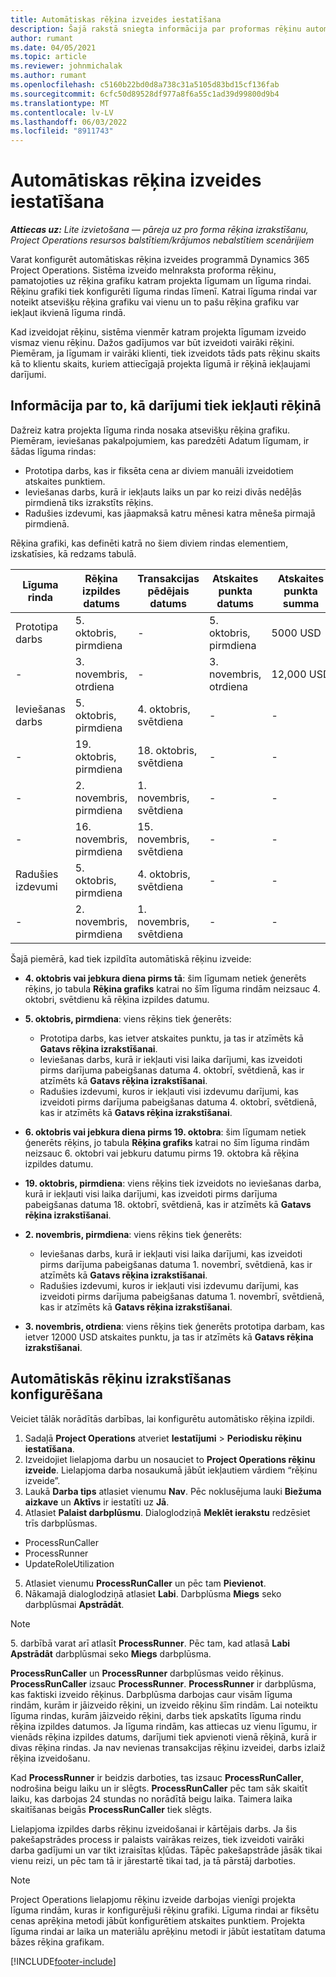```yaml
---
title: Automātiskas rēķina izveides iestatīšana
description: Šajā rakstā sniegta informācija par proformas rēķinu automātiskās izveides iestatīšanu un konfigurēšanu.
author: rumant
ms.date: 04/05/2021
ms.topic: article
ms.reviewer: johnmichalak
ms.author: rumant
ms.openlocfilehash: c5160b22bd0d8a738c31a5105d83bd15cf136fab
ms.sourcegitcommit: 6cfc50d89528df977a8f6a55c1ad39d99800d9b4
ms.translationtype: MT
ms.contentlocale: lv-LV
ms.lasthandoff: 06/03/2022
ms.locfileid: "8911743"
---
```

# <a name="set-up-automatic-invoice-creation"></a>Automātiskas rēķina izveides iestatīšana 
 
_**Attiecas uz:** Lite izvietošana — pāreja uz pro forma rēķina izrakstīšanu, Project Operations resursos balstītiem/krājumos nebalstītiem scenārijiem_

Varat konfigurēt automātiskas rēķina izveides programmā Dynamics 365 Project Operations. Sistēma izveido melnraksta proforma rēķinu, pamatojoties uz rēķina grafiku katram projekta līgumam un līguma rindai. Rēķinu grafiki tiek konfigurēti līguma rindas līmenī. Katrai līguma rindai var noteikt atsevišķu rēķina grafiku vai vienu un to pašu rēķina grafiku var iekļaut ikvienā līguma rindā.

Kad izveidojat rēķinu, sistēma vienmēr katram projekta līgumam izveido vismaz vienu rēķinu. Dažos gadījumos var būt izveidoti vairāki rēķini. Piemēram, ja līgumam ir vairāki klienti, tiek izveidots tāds pats rēķinu skaits kā to klientu skaits, kuriem attiecīgajā projekta līgumā ir rēķinā iekļaujami darījumi.

## <a name="understand-how-transactions-are-included-on-an-invoice"></a>Informācija par to, kā darījumi tiek iekļauti rēķinā 

Dažreiz katra projekta līguma rinda nosaka atsevišķu rēķina grafiku. Piemēram, ieviešanas pakalpojumiem, kas paredzēti Adatum līgumam, ir šādas līguma rindas:

- Prototipa darbs, kas ir fiksēta cena ar diviem manuāli izveidotiem atskaites punktiem.
- Ieviešanas darbs, kurā ir iekļauts laiks un par ko reizi divās nedēļās pirmdienā tiks izrakstīts rēķins.
- Radušies izdevumi, kas jāapmaksā katru mēnesi katra mēneša pirmajā pirmdienā.

Rēķina grafiki, kas definēti katrā no šiem diviem rindas elementiem, izskatīsies, kā redzams tabulā.

| Līguma rinda | Rēķina izpildes datums | Transakcijas pēdējais datums | Atskaites punkta datums | Atskaites punkta summa |
| --- | --- | --- | --- | --- |
| Prototipa darbs | 5. oktobris, pirmdiena | - | 5. oktobris, pirmdiena | 5000 USD |
| - | 3. novembris, otrdiena | - | 3. novembris, otrdiena | 12,000 USD |
| Ieviešanas darbs | 5. oktobris, pirmdiena | 4. oktobris, svētdiena | - | - |
| - | 19. oktobris, pirmdiena | 18. oktobris, svētdiena | - | - |
| - | 2. novembris, pirmdiena | 1. novembris, svētdiena | - | - |
| - | 16. novembris, pirmdiena | 15. novembris, svētdiena | - | - |
| Radušies izdevumi | 5. oktobris, pirmdiena | 4. oktobris, svētdiena | - | - |
| - | 2. novembris, pirmdiena | 1. novembris, svētdiena | - | - |

Šajā piemērā, kad tiek izpildīta automātiskā rēķinu izveide:

- **4. oktobris vai jebkura diena pirms tā**: šim līgumam netiek ģenerēts rēķins, jo tabula **Rēķina grafiks** katrai no šīm līguma rindām neizsauc 4. oktobri, svētdienu kā rēķina izpildes datumu.
- **5. oktobris, pirmdiena**: viens rēķins tiek ģenerēts:

    - Prototipa darbs, kas ietver atskaites punktu, ja tas ir atzīmēts kā **Gatavs rēķina izrakstīšanai**.
    - Ieviešanas darbs, kurā ir iekļauti visi laika darījumi, kas izveidoti pirms darījuma pabeigšanas datuma 4. oktobrī, svētdienā, kas ir atzīmēts kā **Gatavs rēķina izrakstīšanai**.
    - Radušies izdevumi, kuros ir iekļauti visi izdevumu darījumi, kas izveidoti pirms darījuma pabeigšanas datuma 4. oktobrī, svētdienā, kas ir atzīmēts kā **Gatavs rēķina izrakstīšanai**.
  
- **6. oktobris vai jebkura diena pirms 19. oktobra**: šim līgumam netiek ģenerēts rēķins, jo tabula **Rēķina grafiks** katrai no šīm līguma rindām neizsauc 6. oktobri vai jebkuru datumu pirms 19. oktobra kā rēķina izpildes datumu.
- **19. oktobris, pirmdiena**: viens rēķins tiek izveidots no ieviešanas darba, kurā ir iekļauti visi laika darījumi, kas izveidoti pirms darījuma pabeigšanas datuma 18. oktobrī, svētdienā, kas ir atzīmēts kā **Gatavs rēķina izrakstīšanai**.
- **2. novembris, pirmdiena**: viens rēķins tiek ģenerēts:

    - Ieviešanas darbs, kurā ir iekļauti visi laika darījumi, kas izveidoti pirms darījuma pabeigšanas datuma 1. novembrī, svētdienā, kas ir atzīmēts kā **Gatavs rēķina izrakstīšanai**.
    - Radušies izdevumi, kuros ir iekļauti visi izdevumu darījumi, kas izveidoti pirms darījuma pabeigšanas datuma 1. novembrī, svētdienā, kas ir atzīmēts kā **Gatavs rēķina izrakstīšanai**.

- **3. novembris, otrdiena**: viens rēķins tiek ģenerēts prototipa darbam, kas ietver 12000 USD atskaites punktu, ja tas ir atzīmēts kā **Gatavs rēķina izrakstīšanai**.

## <a name="configure-automatic-invoicing"></a>Automātiskās rēķinu izrakstīšanas konfigurēšana

Veiciet tālāk norādītās darbības, lai konfigurētu automātisko rēķina izpildi.

1. Sadaļā **Project Operations** atveriet **Iestatījumi** > **Periodisku rēķinu iestatīšana**.
2. Izveidojiet lielapjoma darbu un nosauciet to **Project Operations rēķinu izveide**. Lielapjoma darba nosaukumā jābūt iekļautiem vārdiem “rēķinu izveide”.
3. Laukā **Darba tips** atlasiet vienumu **Nav**. Pēc noklusējuma lauki **Biežuma aizkave** un **Aktīvs** ir iestatīti uz **Jā**.
4. Atlasiet **Palaist darbplūsmu**. Dialoglodziņā **Meklēt ierakstu** redzēsiet trīs darbplūsmas.

- ProcessRunCaller
- ProcessRunner
- UpdateRoleUtilization

5. Atlasiet vienumu **ProcessRunCaller** un pēc tam **Pievienot**.
6. Nākamajā dialoglodziņā atlasiet **Labi**. Darbplūsma **Miegs** seko darbplūsmai **Apstrādāt**. 

> [!NOTE]
> 5. darbībā varat arī atlasīt **ProcessRunner**. Pēc tam, kad atlasā **Labi** **Apstrādāt** darbplūsmai seko **Miegs** darbplūsma.

**ProcessRunCaller** un **ProcessRunner** darbplūsmas veido rēķinus. **ProcessRunCaller** izsauc **ProcessRunner**. **ProcessRunner** ir darbplūsma, kas faktiski izveido rēķinus. Darbplūsma darbojas caur visām līguma rindām, kurām ir jāizveido rēķini, un izveido rēķinu šīm rindām. Lai noteiktu līguma rindas, kurām jāizveido rēķini, darbs tiek apskatīts līguma rindu rēķina izpildes datumos. Ja līguma rindām, kas attiecas uz vienu līgumu, ir vienāds rēķina izpildes datums, darījumi tiek apvienoti vienā rēķinā, kurā ir divas rēķina rindas. Ja nav nevienas transakcijas rēķinu izveidei, darbs izlaiž rēķina izveidošanu.

Kad **ProcessRunner** ir beidzis darboties, tas izsauc **ProcessRunCaller**, nodrošina beigu laiku un ir slēgts. **ProcessRunCaller** pēc tam sāk skaitīt laiku, kas darbojas 24 stundas no norādītā beigu laika. Taimera laika skaitīšanas beigās **ProcessRunCaller** tiek slēgts.

Lielapjoma izpildes darbs rēķinu izveidošanai ir kārtējais darbs. Ja šis pakešapstrādes process ir palaists vairākas reizes, tiek izveidoti vairāki darba gadījumi un var tikt izraisītas kļūdas. Tāpēc pakešapstrāde jāsāk tikai vienu reizi, un pēc tam tā ir jārestartē tikai tad, ja tā pārstāj darboties.

> [!NOTE]
> Project Operations lielapjomu rēķinu izveide darbojas vienīgi projekta līguma rindām, kuras ir konfigurējuši rēķinu grafiki. Līguma rindai ar fiksētu cenas aprēķina metodi jābūt konfigurētiem atskaites punktiem. Projekta līguma rindai ar laika un materiālu aprēķinu metodi ir jābūt iestatītam datuma bāzes rēķina grafikam.


[!INCLUDE[footer-include](../../includes/footer-banner.md)]
